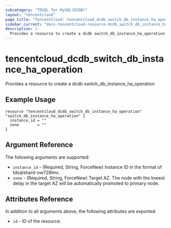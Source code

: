 ```yaml
---
subcategory: "TDSQL for MySQL(DCDB)"
layout: "tencentcloud"
page_title: "TencentCloud: tencentcloud_dcdb_switch_db_instance_ha_operation"
sidebar_current: "docs-tencentcloud-resource-dcdb_switch_db_instance_ha_operation"
description: |-
  Provides a resource to create a dcdb switch_db_instance_ha_operation
---
```


# tencentcloud_dcdb_switch_db_instance_ha_operation

Provides a resource to create a dcdb switch_db_instance_ha_operation

## Example Usage

```hcl
resource "tencentcloud_dcdb_switch_db_instance_ha_operation" "switch_db_instance_ha_operation" {
  instance_id = ""
  zone        = ""
}
```

## Argument Reference

The following arguments are supported:

* `instance_id` - (Required, String, ForceNew) Instance ID in the format of tdsqlshard-ow728lmc.
* `zone` - (Required, String, ForceNew) Target AZ. The node with the lowest delay in the target AZ will be automatically promoted to primary node.

## Attributes Reference

In addition to all arguments above, the following attributes are exported:

* `id` - ID of the resource.



